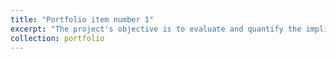 ```yaml
---
title: "Portfolio item number 1"
excerpt: "The project's objective is to evaluate and quantify the implications and necessity of integrating Tidal Energy into the UK's energy mix towards achieving the 2030 net-zero goal <br/><img src='/images/portfolio_0.png'>"
collection: portfolio
---
```


